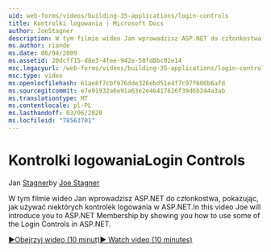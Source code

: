 ```yaml
---
uid: web-forms/videos/building-35-applications/login-controls
title: Kontrolki logowania | Microsoft Docs
author: JoeStagner
description: W tym filmie wideo Jan wprowadzisz ASP.NET do członkostwa, pokazując, jak używać niektórych kontrolek logowania w ASP.NET.
ms.author: riande
ms.date: 06/04/2009
ms.assetid: 20dcff15-d8e3-4fee-942e-50fd8bc02e14
msc.legacyurl: /web-forms/videos/building-35-applications/login-controls
msc.type: video
ms.openlocfilehash: 61ae8f7cbf976dde326ebd51e4f7c97f600b6afd
ms.sourcegitcommit: e7e91932a6e91a63e2e46417626f39d6b244a3ab
ms.translationtype: MT
ms.contentlocale: pl-PL
ms.lasthandoff: 03/06/2020
ms.locfileid: "78563701"
---
```

# <a name="login-controls"></a><span data-ttu-id="56eca-103">Kontrolki logowania</span><span class="sxs-lookup"><span data-stu-id="56eca-103">Login Controls</span></span>

<span data-ttu-id="56eca-104">Jan [Stagner](https://github.com/JoeStagner)</span><span class="sxs-lookup"><span data-stu-id="56eca-104">by [Joe Stagner](https://github.com/JoeStagner)</span></span>

<span data-ttu-id="56eca-105">W tym filmie wideo Jan wprowadzisz ASP.NET do członkostwa, pokazując, jak używać niektórych kontrolek logowania w ASP.NET.</span><span class="sxs-lookup"><span data-stu-id="56eca-105">In this video Joe will introduce you to ASP.NET Membership by showing you how to use some of the Login Controls in ASP.NET.</span></span>

[<span data-ttu-id="56eca-106">&#9654;Obejrzyj wideo (10 minut)</span><span class="sxs-lookup"><span data-stu-id="56eca-106">&#9654; Watch video (10 minutes)</span></span>](https://channel9.msdn.com/Blogs/ASP-NET-Site-Videos/login-controls)
